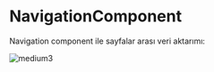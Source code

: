 # NavigationComponent
Navigation component ile sayfalar arası veri aktarımı:

![medium3](https://user-images.githubusercontent.com/57031770/140940527-250c3f56-0b2b-44b7-8107-b79a8c006607.gif)

